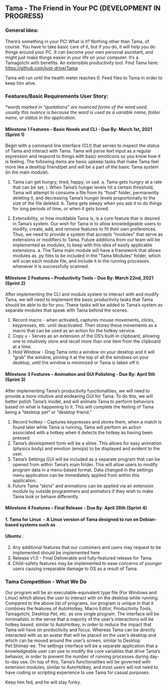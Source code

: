 

## Tama - The Friend in Your PC (DEVELOPMENT IN PROGRESS)

### General Idea:

There’s something in your PC! What is it? Nothing other than Tama, of course. You have to take basic
care of it, but if you do, it will help you do things around your PC. It
can become your own personal assistant, and might just make things
easier in your life on your computer. It’s a Tamagotchi with benefits.
An extensible productivity tool.
Find Tama here:​ ​https://github.com/just-drive/Tama


Tama will run until the health meter reaches 0. Feed files to Tama in order to keep him alive.

### Features/Basic Requirements User Story:

_*words marked in “quotations” are nuanced forms of the word used, usually this nuance is because the
word is used as a variable name, folder name, or status in the application._

#### Milestone 1 Features – Basic Needs and CLI - Due By: March 1st, 2021 (Sprint 1)

Begin with a command line interface (CLI) that serves to inspect the status of Tama and interact with
Tama. Tama will parse text input as a regular expression and respond to things with basic emoticons so
you know how it is feeling. The following items are basic upkeep tasks that make Tama feel more like a
desktop friend/pet and will be a part of the basic Tama system (in the main module).

1. Tama can get hungry, tired, happy, or sad.
    a. Tama gets hungry at a rate that can be set.
       i. When Tama’s hunger levels hit a certain threshold, Tama will attempt to
          consume a file from its “food” folder, permanently deleting it, and decreasing
          Tama’s hunger levels proportionally to the size of the file deleted.
    b. Tama gets sleepy when you ask it to do things for long periods of time, or when it gets
       bored.
       
2. Extensibility, or how moddable Tama is, is a core feature that is desired in Tama’s system. Our
    wish for Tama is to allow knowledgeable users to modify, create, add, and remove features to fit
    their own preferences. Thus, we need to provide a system that accepts “modules” that serve as
    extensions or modifiers to Tama. Future additions from our team will be implemented as
    modules, to keep with this idea of easily applicable extensions.
       a. The Tama main module will have a framework that allows modules as .py files to be
          included in the “Tama Modules” folder, which will scan each module file, and include it
          in the running processes whenever it is successfully scanned.

#### Milestone 2 Features – Productivity Tools - Due By: March 22nd, 2021 (Sprint 2)

After implementing the CLI and module system to interact with and modify Tama, we will need to
implement the basic productivity tasks that Tama should be able to do for you. These tasks will be added
to Tama’s system as separate modules that speak with Tama behind the scenes.

1. Record macro - when activated, captures mouse movements, clicks, keypresses, etc. until
    deactivated. Then stores these movements as a macro that can be used as an action for the hotkey
    service.
2. Copy x - Serves as an extension of the OS’s built-in clipboard, allowing one to intuitively store
    and recall more than one item from the clipboard at a time.
3. Hold Window - Drag Tama onto a window on your desktop and it will “grab” the window,
    pinning it at the top of all the windows on your desktop, until the window is minimized or Tama
    is taken off it.

#### Milestone 3 Features – Animation and GUI Polishing - Due By: April 5th (Sprint 3)

After implementing Tama’s productivity functionalities, we will need to provide a more intuitive and
endearing GUI for Tama. To do this, we will better polish Tama’s model, and will animate Tama to
perform behaviors based on what is happening to it. This will complete the feeling of Tama being a
“desktop pet” or “desktop friend.”

1. Record hotkey - Captures keypresses and stores them, when a match is found later while Tama is
    running, Tama will perform an action associated with a hotkey when it detects the hotkey as
    having been pressed.
2. Tama’s development form will be a slime. This allows for easy animation (physics body) and
    emotion (emojis) to be displayed and evident to the user.
3. Tama’s Settings GUI will be included as a separate program that can be opened from within
    Tama’s main folder. This will allow users to modify program data in a menu-based format. Data
    changed in the settings menu application can be immediately applied from within this application.
4. Future Tama “skins” and animations can be applied via an extension module by outside
    programmers and animators if they wish to make Tama look or behave differently.


#### Milestone 4 Features – Final Release - Due By: April 26th (Sprint 4)

#### 1. Tama for Linux ​ - A Linux version of Tama designed to run on Debian-based systems such as

#### Ubuntu ​.

2. Any additional features that our customers and users may request to be implemented should be
    implemented here
3. Release v1.0 - Final Deliverable and fully-featured release for Tama.
4. Child-safety features may be implemented to ease concerns of younger users causing irreparable
    damage to OS as a result of Tama.

### Tama Competition - What We Do

Our program will be an executable-equivalent type file (For Windows and Linux) which allows the user to
interact with on the desktop while running. Compared to the above list of programs, our program is 
unique in that it combines the features of AutoHotkey, Macro Editor, Productivity Tools, Tamagotchi, 
Desktop Pet, etc. as one single program. The interface will be minimalistic in the sense that a majority 
of the user’s interactions will be hotkey based, similar to AutoHotkey, in order to reduce the impact 
that Tama will have on productivity and focus. Whereas Tama can be directly interacted with as an avatar 
that will be placed on the user’s desktop and which can be moved around the user’s screen, similar to 
Desktop Pet:Shimeji-ee. The settings interface will be a separate application that a knowledgeable user 
can use to modify the core variables that drive Tama’s behavior, in order to prevent the number of 
running processes during day-to-day use. On top of this, Tama’s functionalities will be governed with 
extension modules, similar to AutoHotkey, and most users will not need to have coding or scripting 
experience to use Tama for casual purposes.

Keep him fed, and he will stay funky.
